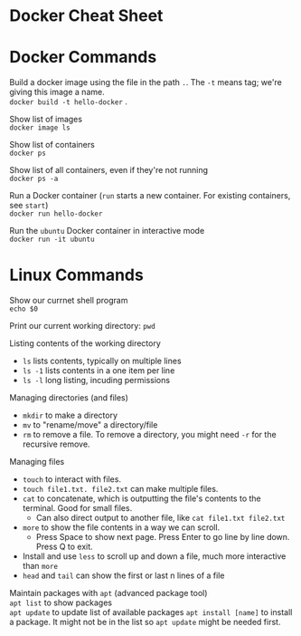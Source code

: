# Docker Cheat Sheet


# Docker Commands

Build a docker image using the file in the path `.`. The `-t` means tag; we're giving this image a name.\
`docker build -t hello-docker` .

Show list of images\
`docker image ls`

Show list of containers\
`docker ps`

Show list of all containers, even if they're not running\
`docker ps -a`

Run a Docker container (`run` starts a new container. For existing containers, see `start`)\
`docker run hello-docker`

Run the `ubuntu` Docker container in interactive mode\
`docker run -it ubuntu`

# Linux Commands

Show our currnet shell program\
`echo $0`

Print our current working directory: `pwd`

Listing contents of the working directory
- `ls` lists contents, typically on multiple lines
- `ls -1` lists contents in a one item per line
- `ls -l` long listing, incuding permissions

Managing directories (and files)
- `mkdir` to make a directory
- `mv` to "rename/move" a directory/file
- `rm` to remove a file.  To remove a directory, you might need `-r` for the recursive remove.

Managing files
- `touch` to interact with files.
- `touch file1.txt. file2.txt` can make multiple files.
- `cat` to concatenate, which is outputting the file's contents to the terminal. Good for small files.
  - Can also direct output to another file, like `cat file1.txt file2.txt`
- `more` to show the file contents in a way we can scroll.
  - Press Space to show next page. Press Enter to go line by line down. Press Q to exit.
- Install and use `less` to scroll up and down a file, much more interactive than `more`
- `head` and `tail` can show the first or last n lines of a file


Maintain packages with `apt` (advanced package tool)\
`apt list` to show packages\
`apt update` to update list of available packages
`apt install [name]` to install a package. It might not be in the list so `apt update` might be needed first.
